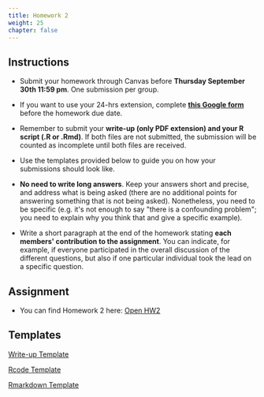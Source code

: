 ```yaml
---
title: Homework 2
weight: 25
chapter: false
---
```


## Instructions

- Submit your homework through Canvas before **Thursday September 30th 11:59 pm**. One submission per group.

- If you want to use your 24-hrs extension, complete **[this Google form](https://forms.gle/3HSsiZBAPSZ8rEYD7)** before the homework due date.

- Remember to submit your **write-up (only PDF extension) and your R script (.R or .Rmd)**. If both files are not submitted, the submission will be counted as incomplete until both files are received.

- Use the templates provided below to guide you on how your submissions should look like.

- **No need to write long answers**. Keep your answers short and precise, and address what is being asked (there are no additional points for answering something that is not being asked). Nonetheless, you need to be specific (e.g. it's not enough to say "there is a confounding problem"; you need to explain why you think that and give a specific example).

- Write a short paragraph at the end of the homework stating **each members' contribution to the assignment**. You can indicate, for example, if everyone participated in the overall discussion of the different questions, but also if one particular individual took the lead on a specific question.

## Assignment

- You can find Homework 2 here: <a onclick="ga('send', 'event', 'External-Link','click','hw2','0','Link');" href="https://sta235.netlify.app/assignments/homework/homework2/STA235H_Fall21_Homework2.html" target="_blank" class="btn btn-default"> Open HW2 <i class="fas fa-external-link-alt"></i></a>

## Templates

<a onclick="ga('send', 'event', 'External-Link','click','hw2_doc','0','Link');" href="https://sta235.netlify.app/assignments/homework/homework1/STA235H_HW2_template.docx" target="_blank" class="btn btn-default"> Write-up Template <i class="fas fa-external-link-alt"></i></a> 
<br>

<a onclick="ga('send', 'event', 'External-Link','click','hw2_code','0','Link');" href="https://sta235.netlify.app/assignments/homework/homework1/STA235H_HW2_template.R" target="_blank" class="btn btn-default"> Rcode Template <i class="fas fa-external-link-alt"></i></a> 
<br>

<a onclick="ga('send', 'event', 'External-Link','click','hw2_rmd','0','Link');" href="https://sta235.netlify.app/assignments/homework/homework1/STA235H_HW2_template.Rmd" target="_blank" class="btn btn-default"> Rmarkdown Template <i class="fas fa-external-link-alt"></i></a> 


<!-- ## Answer Key

- You can find the answer key for Homework 1 here: <a onclick="ga('send', 'event', 'External-Link','click','hw1_key','0','Link');" href="https://sta235.netlify.app/assignments/homework/homework1/STA235H_Fall21_Homework1_AnswerKey.html" target="_blank" class="btn btn-default"> Open HW1 Answer Key <i class="fas fa-external-link-alt"></i></a>  -->